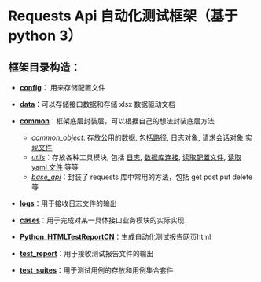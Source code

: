# Requests Api 自动化测试框架（基于 python 3）
## 框架目录构造： ##


- **[config](./config)**： 用来存储配置文件

- **[data](./data)**：可以存储接口数据和存储 xlsx 数据驱动文档

- **[common](./common)**：框架底层封装层，可以根据自己的想法封装底层方法
  - *[common_object](./common/common_object)*: 存放公用的数据, 包括路径, 日志对象, 请求会话对象
    [实现文件](./common/common_object/common_object.py)
  - *[utils](./common/utils)*：存放各种工具模块, 包括 [日志](./common/utils/logger.py), 
    [数据库连接](./common/utils/db_connect.py), [读取配置文件](./common/utils/get_config.py),
    [读取 yaml 文件](./common/utils/get_yaml_data.py) 等等
  - *[base_api](./common/base_api.py)*：封装了 requests 库中常用的方法，包括 get post put delete 等

- **[logs](./logs)**：用于接收日志文件的输出 

- **[cases](./cases)**：用于完成对某一具体接口业务模块的实际实现

- **[Python_HTMLTestReportCN](./Python_HTMLTestReportCN)**：生成自动化测试报告网页html

- **[test_report](./test_report)**：用于接收测试报告文件的输出

- **[test_suites](./test_suites)**：用于测试用例的存放和用例集合套件

